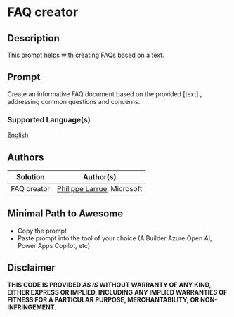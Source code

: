 # FAQ creator

## Description

This prompt helps with creating FAQs based on a text.

## Prompt

Create an informative FAQ document based on the provided [text] , addressing common questions and concerns.

### Supported Language(s)

[English](./en-us/prompt.md)

## Authors

Solution|Author(s)
--------|---------
FAQ creator | [Philippe Larrue](https://github.com/Phil-cmd), Microsoft

## Minimal Path to Awesome

* Copy the prompt
* Paste prompt into the tool of your choice (AIBuilder Azure Open AI, Power Apps Copilot, etc)

## Disclaimer

**THIS CODE IS PROVIDED *AS IS* WITHOUT WARRANTY OF ANY KIND, EITHER EXPRESS OR IMPLIED, INCLUDING ANY IMPLIED WARRANTIES OF FITNESS FOR A PARTICULAR PURPOSE, MERCHANTABILITY, OR NON-INFRINGEMENT.**
